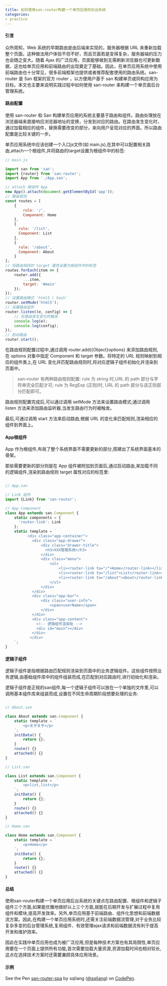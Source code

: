 ```yaml
---
title: 如何使用san-router构建一个单页应用的后台系统
categories:
- practice
---
```


#### 引言

众所周知，Web 系统的早期路由是由后端来实现的，服务器根据 URL 来重新加载整个页面。这种做法用户体验不但不好，而且页面若是变得复杂，服务器端的压力也会随之变大。随着 Ajax 的广泛应用，页面能够做到无需刷新浏览器也可更新数据，这也给单页应用和前端路由的出现奠定了基础。因此，在单页应用系统中使用前端路由也十分常见，很多前端框架也提供或者推荐配套使用的路由系统。san-router 是 San 框架的官方 router ，以方便用户基于 san 构建单页或同构应用为目标。本文也主要来说明实践过程中如何使用 san-router 来构建一个单页面后台管理系统。


#### 路由配置
使用 san-router 和 San 构建单页应用的系统主要基于路由和组件。路由处理放在浏览器端来直接响应浏览器地址的变换，分发到对应的路由。在路由发生变化时，通过加载相应的组件，替换需要改变的部分，来向用户呈现对应的界面。所以路由配置是比较关键的一步。

单页应用系统中应该创建一个入口js文件(如 main.js),在其中可以配置相关路由,attach一个根组件,并将路由的target设置为根组件中的标签:

```javascript
// main.js

import san from 'san';
import {router} from 'san-router';
import App from './App.san';

// attach 根组件 App
new App().attach(document.getElementById('app'));
// 路由规则
const routes = [
    {
        rule: '/',
        Component: Home
    },
    {
      rule: '/list',
      Component: List
    },
    {
      rule: '/about',
      Component: About
    }
];
// 将路由规则的 target 属性设置为根组件中的标签
routes.forEach(item => {
    router.add({
        ...item,
        target: '#main'
    });
});
// 设置路由模式 'html5 | hash'
router.setMode('html5');
// 设置路由监听
router.listen((e, config) => {
    // 在路由发生变化时触发
    console.log(e);
    console.log(config);
});
// 启动路由
router.start();

```


在路由规则配置过程中,通过调用 router.add({Object}options) 来添加路由规则,在 options 对象中指定 Component 和 target 参数。将特定的 URL 规则映射到相应的组件类上,在 URL 变化并匹配路由规则时,将对应逻辑子组件初始化并渲染到页面中。

> san-router 有两种路由规则配置:
> rule 为 string 时,URL 的 path 部分与字符串完全匹配才可;
> rule 为 RegExp (正则)时, URL 的 path 部分与该正则部分匹配即可。

路由规则配置完成后,可以通过调用 setMode 方法来设置路由模式;通过调用 listen 方法来添加路由监听器,当发生路由行为时被触发。

最后,可通过调用 start 方法来启动路由,根据 URL 的变化来匹配规则,渲染相应的组件到界面上。


#### App根组件

App 作为根组件,布局了整个系统界面不需要更新的部分,搭建出了系统界面基本的骨架。

那些需要更新的部分则是在 App 组件被附加到页面后,通过启动路由,来加载不同的逻辑组件,渲染到路由规则 target 属性对应的标签里:


```javascript

// App.san

// Link 组件
import {Link} from 'san-router';

// App Component
class App extends san.Component {
    static components = {
      'router-link': Link
    };
    static template = `
          <div class="app-container">
            <div class="app-drawer">
                <div class="drawer-title">
                  <h3>XXX管理系统</h3>
                </div>
                <div class="menu">
                    <ul>
                        <li><router-link to="/">Home</router-link></li>
                        <li><router-link to="/list">List</router-link></li>
                        <li><router-link to="/about">about</router-link></li>
                    </ul>
                </div>
            </div>
            <div class="app-bar">
                <div class="user-info">
                    <span>userName</span>
                </div>
            </div>
            <div class="app-content">
              <!-- 逻辑组件渲染处 -->
              <div id="main"></div>
            </div>
           </div>
    `;
}
```


#### 逻辑子组件

逻辑子组件是指根据路由匹配规则渲染到页面中的业务逻辑组件。这些组件按照业务逻辑,由基础组件库中的组件组装而成,在匹配到对应路由时,进行初始化和渲染。

逻辑子组件是正规的san组件,每一个逻辑子组件可以放在一个单独的文件里,可以调用基本组件库来组装而成,设置在不同生命周期阶段想要处理的业务:

```javascript

// About.san

class About extends san.Component {
    static template = `
        <p>关于关于</p>
    `;
    initData() {
        return {};
    }
    route() {}
    attached() {}
}

// List.san

class List extends san.Component {
    static template =  `
        <p>list,list</p>
    `;
    initData() {
        return {};
    }
    route() {}
    attached() {}
}

// Home.san

class Home extends san.Component {
    static template = `
        <p>Home</p>
    `;
    initData() {
        return {};
    }
    route() {}
    attached() {}
}
```


#### 总结

使用san-router构建一个单页应用后台系统的关键点在路由配置、根组件和逻辑子组件三个方面,如果能优雅地做好以上三个方面,就能在后期开发与扩展过程中复用组件和模块,提高开发效率。另外,单页应用基于前端路由、组件化思想和前端数据流方案。因此,在构建一个单页应用系统时,还需关注前端数据流管理,对于业务比较复杂多变的后台管理系统,复用组件、有效管理ajax请求和前端数据流有利于提高开发和维护效率。

因此在实践中单页应用也成为被广泛应用,但是每种技术方案也有其局限性,单页应用要在一个页面上提供所有功能,首次需要加载大量资源,资源加载时间也相对较长,这点在选择技术方案时还需要兼顾具体应用场景。

#### 示例

<p data-height="265" data-theme-id="0" data-slug-hash="VzQeZm" data-default-tab="js,result" data-user="sqliang" data-embed-version="2" data-pen-title="san-router-spa" class="codepen">See the Pen <a href="https://codepen.io/sqliang/pen/VzQeZm/">san-router-spa</a> by sqliang (<a href="https://codepen.io/sqliang">@sqliang</a>) on <a href="https://codepen.io">CodePen</a>.</p>
<script async src="https://production-assets.codepen.io/assets/embed/ei.js"></script>
